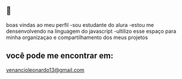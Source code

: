 ##  👋
boas vindas ao meu perfil
-sou estudante do alura 
-estou me densenvolvendo na linguagem do javascript
-ultilizo esse espaço para minha organizaçao e compartilhamento dos meus projetos
## você pode me encontrar em:
venancioleonardo13@gmail.com
<!--
**leonardo2205silva/leonardo2205silva** is a ✨ _special_ ✨ repository because its `README.md` (this file) appears on your GitHub profile.

Here are some ideas to get you started:

- 🔭 I’m currently working on ...
- 🌱 I’m currently learning ...
- 👯 I’m looking to collaborate on ...
- 🤔 I’m looking for help with ...
- 💬 Ask me about ...
- 📫 How to reach me: ...
- 😄 Pronouns: ...
- ⚡ Fun fact: ...
-->
